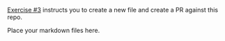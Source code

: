 [Exercise #3](https://github.com/CristinaRuth/dev-together-madison/issues/11) instructs you to create a new file and create a PR against this repo.

Place your markdown files here.